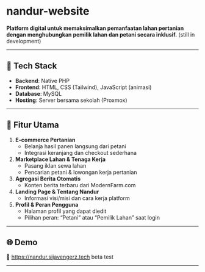 # nandur-website
**Platform digital untuk memaksimalkan pemanfaatan lahan pertanian dengan menghubungkan pemilik lahan dan petani secara inklusif.**
(still in development)

---

## 🔧 Tech Stack

- **Backend**: Native PHP  
- **Frontend**: HTML, CSS (Tailwind), JavaScript (animasi)  
- **Database**: MySQL  
- **Hosting**: Server bersama sekolah (Proxmox)

---

## 🚀 Fitur Utama

1. **E-commerce Pertanian**  
   - Belanja hasil panen langsung dari petani  
   - Integrasi keranjang dan checkout sederhana  
2. **Marketplace Lahan & Tenaga Kerja**  
   - Pasang iklan sewa lahan  
   - Pencarian petani & lowongan kerja pertanian  
3. **Agregasi Berita Otomatis**  
   - Konten berita terbaru dari ModernFarm.com  
4. **Landing Page & Tentang Nandur**  
   - Informasi visi/misi dan cara kerja platform  
5. **Profil & Peran Pengguna**  
   - Halaman profil yang dapat diedit  
   - Pilihan peran: “Petani” atau “Pemilik Lahan” saat login  

---

## 🌐 Demo

🔗 https://nandur.sijavengerz.tech
beta test

---
